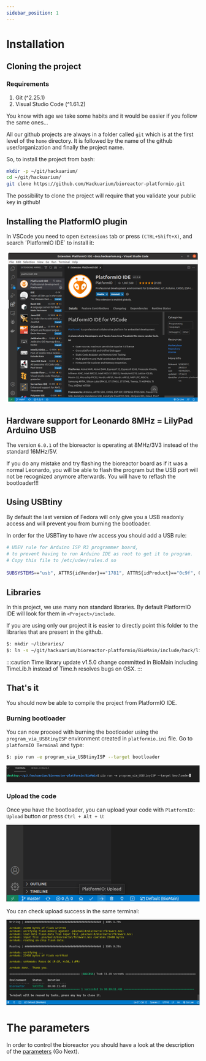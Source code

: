 ```yaml
---
sidebar_position: 1
---
```


# Installation

## Cloning the project

### Requirements

1. Git (^2.25.1)
2. Visual Studio Code (^1.61.2)

You know with age we take some habits and it would be easier if you follow the same ones...

All our github projects are always in a folder called `git`
which is at the first level of the `home` directory. It is followed by the
name of the github user/organization and finally the project name.

So, to install the project from bash:

```bash
mkdir -p ~/git/hackuarium/
cd ~/git/hackuarium/
git clone https://github.com/Hackuarium/bioreactor-platformio.git
```

The possibility to clone the project will require that you validate your public key
in github!

## Installing the PlatformIO plugin

In VSCode you need to open `Extensions` tab or press `(CTRL+Shift+X)`, and search ´PlatformIO IDE´ to install it:

![PlatformIO IDE](platformio.png)

## Hardware support for Leonardo 8MHz = LilyPad Arduino USB

The version `6.0.1` of the bioreactor is operating at 8MHz/3V3 instead of the standard 16MHz/5V.

If you do any mistake and try flashing the bioreactor board as if it was a normal Leonardo, you will be able to flash the program but the USB port will not be recognized anymore afterwards. You will have to reflash the bootloader!!!

## Using USBtiny

By default the last version of Fedora will only give you a USB readonly access and will prevent you from burning the bootloader.

In order for the USBTiny to have r/w access you should add a USB rule:

```bash
# UDEV rule for Arduino ISP R3 programmer board,
# to prevent having to run Arduino IDE as root to get it to program.
# Copy this file to /etc/udev/rules.d so

SUBSYSTEMS=="usb", ATTRS{idVendor}=="1781", ATTRS{idProduct}=="0c9f", GROUP="plugdev", MODE="0666"
```

## Libraries

In this project, we use many non standard libraries. By default PlatformIO IDE will look for them in `<Project>/include`.

If you are using only our project it is easier to directly point this folder to the libraries that are present in the github.

```bash
$: mkdir ~/libraries/
$: ln -s ~/git/hackuarium/bioreactor-platformio/BioMain/include/hack/libraries/ ~/libraries/
```

:::caution
Time library update v1.5.0 change committed in BioMain including TimeLib.h instead of Time.h resolves bugs on OSX.
:::

## That's it

You should now be able to compile the project from PlatformIO IDE.

### Burning bootloader

You can now proceed with burning the bootloader using the `program_via_USBtinyISP` environment created in `platformio.ini` file. Go to `platformIO Terminal` and type:

```bash
$: pio run -e program_via_USBtinyISP --target bootloader
```

![PlatformIO: New Terminal](terminal.png)

### Upload the code

Once you have the bootloader, you can upload your code with `PlatformIO: Upload` button or press `Ctrl + Alt + U`:

![Upload option](upload.png)

You can check upload success in the same terminal:

![Upload success](upload-success.png)

# The parameters

In order to control the bioreactor you should have a look at the description of the [parameters](parameters.md) (Go Next).
